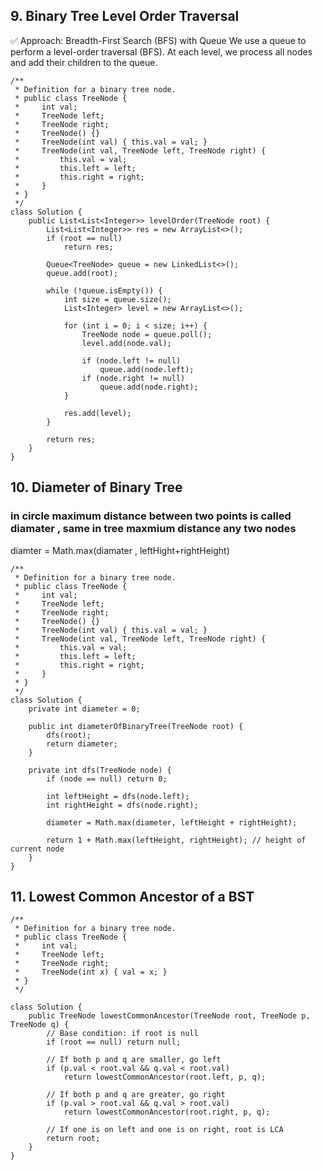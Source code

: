 ## 9. Binary Tree Level Order Traversal 
✅ Approach: Breadth-First Search (BFS) with Queue
We use a queue to perform a level-order traversal (BFS). At each level, we process all nodes and add their children to the queue.
```
/**
 * Definition for a binary tree node.
 * public class TreeNode {
 *     int val;
 *     TreeNode left;
 *     TreeNode right;
 *     TreeNode() {}
 *     TreeNode(int val) { this.val = val; }
 *     TreeNode(int val, TreeNode left, TreeNode right) {
 *         this.val = val;
 *         this.left = left;
 *         this.right = right;
 *     }
 * }
 */
class Solution {
    public List<List<Integer>> levelOrder(TreeNode root) {
        List<List<Integer>> res = new ArrayList<>();
        if (root == null)
            return res;

        Queue<TreeNode> queue = new LinkedList<>();
        queue.add(root);

        while (!queue.isEmpty()) {
            int size = queue.size();
            List<Integer> level = new ArrayList<>();

            for (int i = 0; i < size; i++) {
                TreeNode node = queue.poll();
                level.add(node.val);

                if (node.left != null)
                    queue.add(node.left);
                if (node.right != null)
                    queue.add(node.right);
            }

            res.add(level);
        }

        return res;
    }
}
```

## 10. Diameter of Binary Tree
### in circle maximum distance between two points is called diamater , same in tree maxmium distance any two nodes
diamter = Math.max(diamater , leftHight+rightHeight)
```
/**
 * Definition for a binary tree node.
 * public class TreeNode {
 *     int val;
 *     TreeNode left;
 *     TreeNode right;
 *     TreeNode() {}
 *     TreeNode(int val) { this.val = val; }
 *     TreeNode(int val, TreeNode left, TreeNode right) {
 *         this.val = val;
 *         this.left = left;
 *         this.right = right;
 *     }
 * }
 */
class Solution {
    private int diameter = 0;

    public int diameterOfBinaryTree(TreeNode root) {
        dfs(root);
        return diameter;
    }

    private int dfs(TreeNode node) {
        if (node == null) return 0;

        int leftHeight = dfs(node.left);
        int rightHeight = dfs(node.right);

        diameter = Math.max(diameter, leftHeight + rightHeight);

        return 1 + Math.max(leftHeight, rightHeight); // height of current node
    }
}

```
## 11. Lowest Common Ancestor of a BST 
```
/**
 * Definition for a binary tree node.
 * public class TreeNode {
 *     int val;
 *     TreeNode left;
 *     TreeNode right;
 *     TreeNode(int x) { val = x; }
 * }
 */

class Solution {
    public TreeNode lowestCommonAncestor(TreeNode root, TreeNode p, TreeNode q) {
        // Base condition: if root is null
        if (root == null) return null;

        // If both p and q are smaller, go left
        if (p.val < root.val && q.val < root.val)
            return lowestCommonAncestor(root.left, p, q);

        // If both p and q are greater, go right
        if (p.val > root.val && q.val > root.val)
            return lowestCommonAncestor(root.right, p, q);

        // If one is on left and one is on right, root is LCA 
        return root;
    }
}
```
